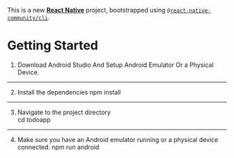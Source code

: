This is a new [**React Native**](https://reactnative.dev) project, bootstrapped using [`@react-native-community/cli`](https://github.com/react-native-community/cli).

# Getting Started

1. Download Android Studio And Setup Android Emulator Or a Physical Device.

---

2. Install the dependencies
   npm install

---

3. Navigate to the project directory  
   cd todoapp

---

4. Make sure you have an Android emulator running or a physical device connected.
   npm run android
